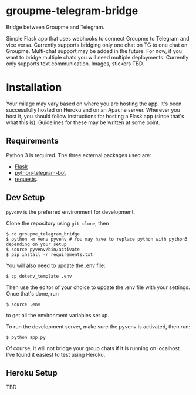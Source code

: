 # groupme-telegram-bridge
Bridge between Groupme and Telegram.

Simple Flask app that uses webhooks to connect Groupme to Telegram and vice versa.
Currently supports bridging only one chat on TG to one chat on Groupme. Multi-chat support may be added in the future. For now, if you want to bridge multiple chats you will need multiple deployments. 
Currently only supports text communication. Images, stickers TBD.

# Installation
Your milage may vary based on where you are hosting the app. It's been successfully hosted on Heroku and on an Apache server. Wherever you host it, you should follow instructions for hosting a Flask app (since that's what this is). 
Guidelines for these may be written at some point. 

## Requirements
Python 3 is required.
The three external packages used are: 
* [Flask](https://flask.palletsprojects.com/en/1.1.x/)
* [python-telegram-bot](https://github.com/python-telegram-bot/python-telegram-bot)
* [requests](https://pypi.org/project/requests/). 

## Dev Setup
`pyvenv` is the preferred environment for development. 

Clone the repository using `git clone`, then

```
$ cd groupme_telegram_bridge
$ python -m venv pyvenv # You may have to replace python with python3 depending on your setup
$ source pyvenv/bin/activate
$ pip install -r requirements.txt
```

You will also need to update the .env file:
```
$ cp dotenv_template .env
```
Then use the editor of your choice to update the .env file with your settings. 
Once that's done, run
```
$ source .env
```
to get all the environment variables set up. 

To run the development server, make sure the pyvenv is activated, then run: 
```
$ python app.py
```

Of course, it will not bridge your group chats if it is running on localhost. 
I've found it easiest to test using Heroku. 

## Heroku Setup 
TBD





